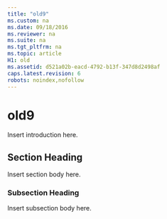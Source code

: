 ```yaml
---
title: "old9"
ms.custom: na
ms.date: 09/18/2016
ms.reviewer: na
ms.suite: na
ms.tgt_pltfrm: na
ms.topic: article
H1: old
ms.assetid: d521a02b-eacd-4792-b13f-347d8d2498af
caps.latest.revision: 6
robots: noindex,nofollow
---
```

# old9
Insert introduction here.  
  
## Section Heading  
 Insert section body here.  
  
### Subsection Heading  
 Insert subsection body here.